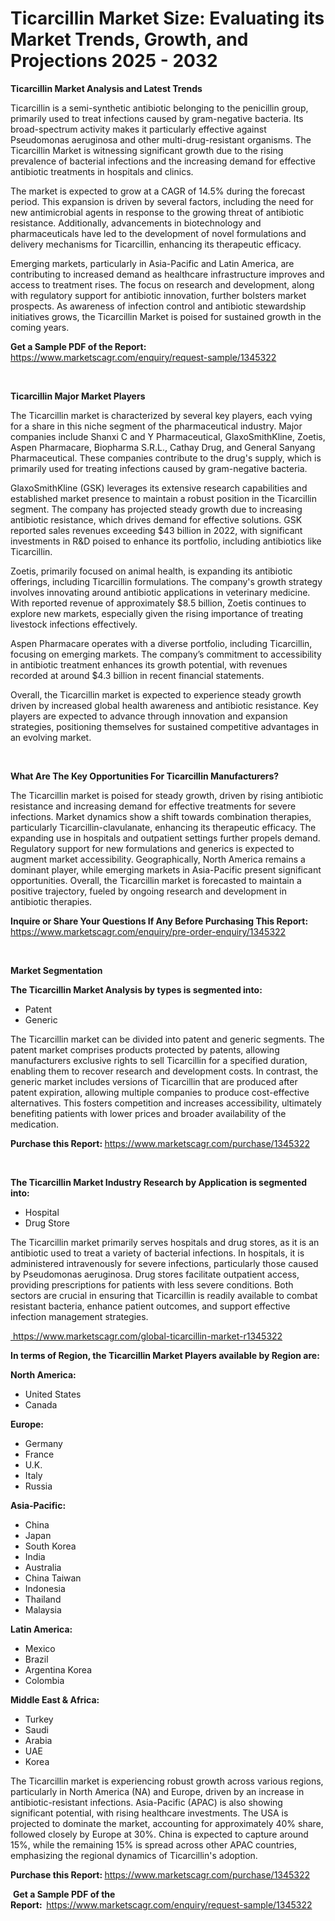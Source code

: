 <p><h1>Ticarcillin Market Size: Evaluating its Market Trends, Growth, and Projections 2025 - 2032</h1></p><p><strong>Ticarcillin Market Analysis and Latest Trends</strong></p>
<p><p>Ticarcillin is a semi-synthetic antibiotic belonging to the penicillin group, primarily used to treat infections caused by gram-negative bacteria. Its broad-spectrum activity makes it particularly effective against Pseudomonas aeruginosa and other multi-drug-resistant organisms. The Ticarcillin Market is witnessing significant growth due to the rising prevalence of bacterial infections and the increasing demand for effective antibiotic treatments in hospitals and clinics.</p><p>The market is expected to grow at a CAGR of 14.5% during the forecast period. This expansion is driven by several factors, including the need for new antimicrobial agents in response to the growing threat of antibiotic resistance. Additionally, advancements in biotechnology and pharmaceuticals have led to the development of novel formulations and delivery mechanisms for Ticarcillin, enhancing its therapeutic efficacy.</p><p>Emerging markets, particularly in Asia-Pacific and Latin America, are contributing to increased demand as healthcare infrastructure improves and access to treatment rises. The focus on research and development, along with regulatory support for antibiotic innovation, further bolsters market prospects. As awareness of infection control and antibiotic stewardship initiatives grows, the Ticarcillin Market is poised for sustained growth in the coming years.</p></p>
<p><strong>Get a Sample PDF of the Report:&nbsp;</strong> <a href="https://www.marketscagr.com/enquiry/request-sample/1345322?utm_campaign=3274&utm_medium=2&utm_source=Github&utm_content=ia&utm_term=19042025&utm_id=ticarcillin">https://www.marketscagr.com/enquiry/request-sample/1345322</a></p>
<p>&nbsp;</p>
<p><strong>Ticarcillin Major Market Players</strong></p>
<p><p>The Ticarcillin market is characterized by several key players, each vying for a share in this niche segment of the pharmaceutical industry. Major companies include Shanxi C and Y Pharmaceutical, GlaxoSmithKline, Zoetis, Aspen Pharmacare, Biopharma S.R.L., Cathay Drug, and General Sanyang Pharmaceutical. These companies contribute to the drug's supply, which is primarily used for treating infections caused by gram-negative bacteria.</p><p>GlaxoSmithKline (GSK) leverages its extensive research capabilities and established market presence to maintain a robust position in the Ticarcillin segment. The company has projected steady growth due to increasing antibiotic resistance, which drives demand for effective solutions. GSK reported sales revenues exceeding $43 billion in 2022, with significant investments in R&D poised to enhance its portfolio, including antibiotics like Ticarcillin.</p><p>Zoetis, primarily focused on animal health, is expanding its antibiotic offerings, including Ticarcillin formulations. The company's growth strategy involves innovating around antibiotic applications in veterinary medicine. With reported revenue of approximately $8.5 billion, Zoetis continues to explore new markets, especially given the rising importance of treating livestock infections effectively.</p><p>Aspen Pharmacare operates with a diverse portfolio, including Ticarcillin, focusing on emerging markets. The company’s commitment to accessibility in antibiotic treatment enhances its growth potential, with revenues recorded at around $4.3 billion in recent financial statements.</p><p>Overall, the Ticarcillin market is expected to experience steady growth driven by increased global health awareness and antibiotic resistance. Key players are expected to advance through innovation and expansion strategies, positioning themselves for sustained competitive advantages in an evolving market.</p></p>
<p>&nbsp;</p>
<p><strong>What Are The Key Opportunities For Ticarcillin Manufacturers?</strong></p>
<p><p>The Ticarcillin market is poised for steady growth, driven by rising antibiotic resistance and increasing demand for effective treatments for severe infections. Market dynamics show a shift towards combination therapies, particularly Ticarcillin-clavulanate, enhancing its therapeutic efficacy. The expanding use in hospitals and outpatient settings further propels demand. Regulatory support for new formulations and generics is expected to augment market accessibility. Geographically, North America remains a dominant player, while emerging markets in Asia-Pacific present significant opportunities. Overall, the Ticarcillin market is forecasted to maintain a positive trajectory, fueled by ongoing research and development in antibiotic therapies.</p></p>
<p><strong>Inquire or Share Your Questions If Any Before Purchasing This Report:</strong> <a href="https://www.marketscagr.com/enquiry/pre-order-enquiry/1345322?utm_campaign=3274&utm_medium=2&utm_source=Github&utm_content=ia&utm_term=19042025&utm_id=ticarcillin">https://www.marketscagr.com/enquiry/pre-order-enquiry/1345322</a></p>
<p>&nbsp;</p>
<p><strong>Market Segmentation</strong></p>
<p><strong>The Ticarcillin Market Analysis by types is segmented into:</strong></p>
<p><ul><li>Patent</li><li>Generic</li></ul></p>
<p><p>The Ticarcillin market can be divided into patent and generic segments. The patent market comprises products protected by patents, allowing manufacturers exclusive rights to sell Ticarcillin for a specified duration, enabling them to recover research and development costs. In contrast, the generic market includes versions of Ticarcillin that are produced after patent expiration, allowing multiple companies to produce cost-effective alternatives. This fosters competition and increases accessibility, ultimately benefiting patients with lower prices and broader availability of the medication.</p></p>
<p><strong>Purchase this Report:&nbsp;</strong><a href="https://www.marketscagr.com/purchase/1345322?utm_campaign=3274&utm_medium=2&utm_source=Github&utm_content=ia&utm_term=19042025&utm_id=ticarcillin">https://www.marketscagr.com/purchase/1345322</a></p>
<p>&nbsp;</p>
<p><strong>The Ticarcillin Market Industry Research by Application is segmented into:</strong></p>
<p><ul><li>Hospital</li><li>Drug Store</li></ul></p>
<p><p>The Ticarcillin market primarily serves hospitals and drug stores, as it is an antibiotic used to treat a variety of bacterial infections. In hospitals, it is administered intravenously for severe infections, particularly those caused by Pseudomonas aeruginosa. Drug stores facilitate outpatient access, providing prescriptions for patients with less severe conditions. Both sectors are crucial in ensuring that Ticarcillin is readily available to combat resistant bacteria, enhance patient outcomes, and support effective infection management strategies.</p></p>
<p><a href="https://www.marketscagr.com/global-ticarcillin-market-r1345322?utm_campaign=3274&utm_medium=2&utm_source=Github&utm_content=ia&utm_term=19042025&utm_id=ticarcillin">&nbsp;https://www.marketscagr.com/global-ticarcillin-market-r1345322</a></p>
<p><strong>In terms of Region, the Ticarcillin Market Players available by Region are:</strong></p>
<p>
    <p> <strong> North America: </strong>
        <ul>
            <li>United States</li>
            <li>Canada</li>
        </ul>
        </p> 
    <p> <strong> Europe: </strong>
        <ul>
            <li>Germany</li>
            <li>France</li>
            <li>U.K.</li>
            <li>Italy</li>
            <li>Russia</li>
        </ul>
        </p> 
    <p> <strong> Asia-Pacific: </strong>
        <ul>
            <li>China</li>
            <li>Japan</li>
            <li>South Korea</li>
            <li>India</li>
            <li>Australia</li>
            <li>China Taiwan</li>
            <li>Indonesia</li>
            <li>Thailand</li>
            <li>Malaysia</li>
        </ul>
        </p> 
    <p> <strong> Latin America: </strong>
        <ul>
            <li>Mexico</li>
            <li>Brazil</li>
            <li>Argentina Korea</li>
            <li>Colombia</li>
        </ul>
        </p> 
    <p> <strong> Middle East & Africa: </strong>
        <ul>
            <li>Turkey</li>
            <li>Saudi</li>
            <li>Arabia</li>
            <li>UAE</li>
            <li>Korea</li>
        </ul>
    </p>
    </p>
<p><p>The Ticarcillin market is experiencing robust growth across various regions, particularly in North America (NA) and Europe, driven by an increase in antibiotic-resistant infections. Asia-Pacific (APAC) is also showing significant potential, with rising healthcare investments. The USA is projected to dominate the market, accounting for approximately 40% share, followed closely by Europe at 30%. China is expected to capture around 15%, while the remaining 15% is spread across other APAC countries, emphasizing the regional dynamics of Ticarcillin's adoption.</p></p>
<p><strong>Purchase this Report: </strong><a href="https://www.marketscagr.com/purchase/1345322?utm_campaign=3274&utm_medium=2&utm_source=Github&utm_content=ia&utm_term=19042025&utm_id=ticarcillin">https://www.marketscagr.com/purchase/1345322</a></p>
<p>&nbsp;<strong>Get a Sample PDF of the Report:&nbsp;&nbsp;</strong><a href="https://www.marketscagr.com/enquiry/request-sample/1345322?utm_campaign=3274&utm_medium=2&utm_source=Github&utm_content=ia&utm_term=19042025&utm_id=ticarcillin">https://www.marketscagr.com/enquiry/request-sample/1345322</a></p>
<p><strong></strong></p>
<p><p></p><p></p><p></p></p>
